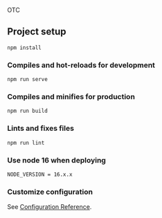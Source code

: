 OTC

## Project setup
```
npm install
```

### Compiles and hot-reloads for development
```
npm run serve
```

### Compiles and minifies for production
```
npm run build
```

### Lints and fixes files
```
npm run lint
```

### Use node 16 when deploying
```
NODE_VERSION = 16.x.x
```

### Customize configuration
See [Configuration Reference](https://cli.vuejs.org/config/).
